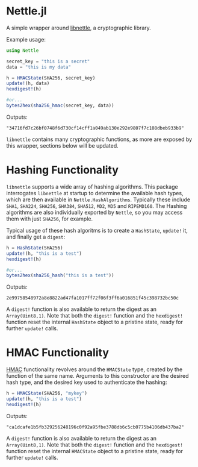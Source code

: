 Nettle.jl
=========

A simple wrapper around [libnettle](http://www.lysator.liu.se/~nisse/nettle/nettle.html), a cryptographic library.

Example usage:
```julia
using Nettle

secret_key = "this is a secret"
data = "this is my data"

h = HMACState(SHA256, secret_key)
update!(h, data)
hexdigest!(h)

#or...
bytes2hex(sha256_hmac(secret_key, data))
```

Outputs:

```
"34716fd7c26bf0748f6d730cf14cff1a049ab130e292e9807f7c108dbeb933b9"
```

`libnettle` contains many cryptographic functions, as more are exposed by this wrapper, sections below will be updated.

Hashing Functionality
=====================

`libnettle` supports a wide array of hashing algorithms.  This package interrogates `libnettle` at startup to determine the available hash types, which are then available in `Nettle.HashAlgorithms`.  Typically these include `SHA1`, `SHA224`, `SHA256`, `SHA384`, `SHA512`, `MD2`, `MD5` and `RIPEMD160`.  The Hashing algorithms are also individually exported by `Nettle`, so you may access them with just `SHA256`, for example.

Typical usage of these hash algoritms is to create a `HashState`, `update!` it, and finally get a `digest`:

```julia
h = HashState(SHA256)
update!(h, "this is a test")
hexdigest!(h)

#or...
bytes2hex(sha256_hash("this is a test"))
```

Outputs:

```
2e99758548972a8e8822ad47fa1017ff72f06f3ff6a016851f45c398732bc50c
```

A `digest!` function is also available to return the digest as an `Array(Uint8,1)`.  Note that both the `digest!` function and the `hexdigest!` function reset the internal `HashState` object to a pristine state, ready for further `update!` calls.


HMAC Functionality
==================
[HMAC](http://en.wikipedia.org/wiki/Hash-based_message_authentication_code) functionality revolves around the `HMACState` type, created by the function of the same name.  Arguments to this constructor are the desired hash type, and the desired key used to authenticate the hashing:

```julia
h = HMACState(SHA256, "mykey")
update!(h, "this is a test")
hexdigest!(h)
```

Outputs:

```
"ca1dcafe1b5fb329256248196c0f92a95fbe3788db6c5cb0775b4106db437ba2"
```

A `digest!` function is also available to return the digest as an `Array(Uint8,1)`.  Note that both the `digest!` function and the `hexdigest!` function reset the internal `HMACState` object to a pristine state, ready for further `update!` calls.
